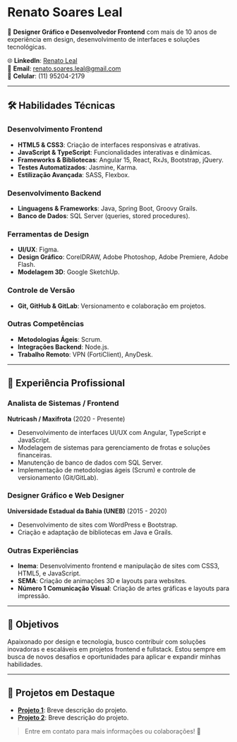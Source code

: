 # Renato Soares Leal

🎨 **Designer Gráfico e Desenvolvedor Frontend** com mais de 10 anos de experiência em design, desenvolvimento de interfaces e soluções tecnológicas.

🌐 **LinkedIn**: [Renato Leal](https://www.linkedin.com/in/renato-leal-327447198/)  
📧 **Email**: renato.soares.leal@gmail.com  
📱 **Celular**: (11) 95204-2179  

---

## 🛠️ **Habilidades Técnicas**
### **Desenvolvimento Frontend**
- **HTML5 & CSS3**: Criação de interfaces responsivas e atrativas.
- **JavaScript & TypeScript**: Funcionalidades interativas e dinâmicas.
- **Frameworks & Bibliotecas**: Angular 15, React, RxJs, Bootstrap, jQuery.
- **Testes Automatizados**: Jasmine, Karma.
- **Estilização Avançada**: SASS, Flexbox.

### **Desenvolvimento Backend**
- **Linguagens & Frameworks**: Java, Spring Boot, Groovy Grails.
- **Banco de Dados**: SQL Server (queries, stored procedures).

### **Ferramentas de Design**
- **UI/UX**: Figma.
- **Design Gráfico**: CorelDRAW, Adobe Photoshop, Adobe Premiere, Adobe Flash.
- **Modelagem 3D**: Google SketchUp.

### **Controle de Versão**
- **Git, GitHub & GitLab**: Versionamento e colaboração em projetos.

### **Outras Competências**
- **Metodologias Ágeis**: Scrum.
- **Integrações Backend**: Node.js.
- **Trabalho Remoto**: VPN (FortiClient), AnyDesk.

---

## 💼 **Experiência Profissional**

### **Analista de Sistemas / Frontend**  
**Nutricash / Maxifrota** (2020 - Presente)  
- Desenvolvimento de interfaces UI/UX com Angular, TypeScript e JavaScript.  
- Modelagem de sistemas para gerenciamento de frotas e soluções financeiras.  
- Manutenção de banco de dados com SQL Server.  
- Implementação de metodologias ágeis (Scrum) e controle de versionamento (Git/GitLab).  

### **Designer Gráfico e Web Designer**  
**Universidade Estadual da Bahia (UNEB)** (2015 - 2020)  
- Desenvolvimento de sites com WordPress e Bootstrap.  
- Criação e adaptação de bibliotecas em Java e Grails.  

### **Outras Experiências**  
- **Inema**: Desenvolvimento frontend e manipulação de sites com CSS3, HTML5, e JavaScript.  
- **SEMA**: Criação de animações 3D e layouts para websites.  
- **Número 1 Comunicação Visual**: Criação de artes gráficas e layouts para impressão.  

---

## 🎯 **Objetivos**
Apaixonado por design e tecnologia, busco contribuir com soluções inovadoras e escaláveis em projetos frontend e fullstack. Estou sempre em busca de novos desafios e oportunidades para aplicar e expandir minhas habilidades.

---

## 🌱 **Projetos em Destaque**
- **[Projeto 1](#)**: Breve descrição do projeto.  
- **[Projeto 2](#)**: Breve descrição do projeto.

> Entre em contato para mais informações ou colaborações! 🚀
